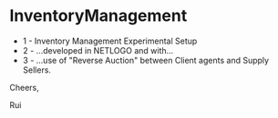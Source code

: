 # InventoryManagement
- 1 - Inventory Management Experimental Setup
- 2 - ...developed in NETLOGO and with...
- 3 - ...use of "Reverse Auction" between Client agents and Supply Sellers.

Cheers,

Rui

